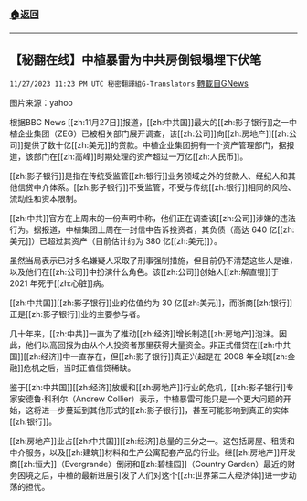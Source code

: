 ###  [:house:返回](README.md)
---


## 【秘翻在线】中植暴雷为中共房倒银塌埋下伏笔
`11/27/2023 11:23 PM UTC 秘密翻譯組G-Translators` [轉載自GNews](https://gnews.org/articles/2043726)

图片来源：yahoo

根据BBC News [[zh:11月27日]]报道，[[zh:中共国]]最大的[[zh:影子银行]]之一中植企业集团（ZEG）已被相关部门展开调查，该[[zh:公司]]向[[zh:房地产]][[zh:公司]]提供了数十亿[[zh:美元]]的贷款。中植企业集团拥有一个资产管理部门，据报道，该部门在[[zh:高峰]]时期处理的资产超过一万亿[[zh:人民币]]。

[[zh:影子银行]]是指在传统受监管[[zh:银行]]业务领域之外的贷款人、经纪人和其他信贷中介体系。[[zh:影子银行]]不受监管，不受与传统[[zh:银行]]相同的风险、流动性和资本限制。

[[zh:中共]]官方在上周末的一份声明中称，他们正在调查该[[zh:公司]]涉嫌的违法行为。据报道，中植集团上周在一封信中告诉投资者，其负债（高达 640 亿[[zh:美元]]）已超过其资产（目前估计约为 380 亿[[zh:美元]]）。

虽然当局表示已对多名嫌疑人采取了刑事强制措施，但目前仍不清楚这些人是谁，以及他们在[[zh:公司]]中扮演什么角色。该[[zh:公司]]创始人[[zh:解直锟]]于 2021 年死于[[zh:心脏]]病。

[[zh:中共国]][[zh:影子银行]]业的估值约为 30 亿[[zh:美元]]，而浙商[[zh:银行]]正是[[zh:影子银行]]业的主要参与者。

几十年来，[[zh:中共]]一直为了推动[[zh:经济]]增长制造[[zh:房地产]]泡沫。因此，他们以高回报为由从个人投资者那里获得大量资金。非正式借贷在[[zh:中共国]][[zh:经济]]中一直存在，但[[zh:影子银行]]真正兴起是在 2008 年全球[[zh:金融]]危机之后，当时正值信贷稀缺。

鉴于[[zh:中共国]][[zh:经济]]放缓和[[zh:房地产]]行业的危机，[[zh:影子银行]]专家安德鲁·科利尔（Andrew Collier）表示，中植暴雷可能只是一个更大问题的开始，这将进一步蔓延到其他形式的[[zh:影子银行]]，甚至可能影响到真正的实体[[zh:银行]]。

[[zh:房地产]]业占[[zh:中共国]][[zh:经济]]总量的三分之一。这包括房屋、租赁和中介服务，以及[[zh:建筑]]材料和生产公寓配套产品的行业。继[[zh:房地产]]开发商[[zh:恒大]]（Evergrande）倒闭和[[zh:碧桂园]]（Country Garden）最近的财务困境之后，中植的最新进展引发了人们对这个[[zh:世界第二大经济体]]进一步动荡的担忧。
